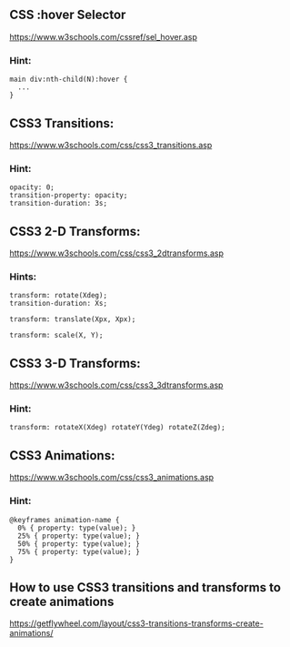 ## CSS :hover Selector
https://www.w3schools.com/cssref/sel_hover.asp
### Hint:
```
main div:nth-child(N):hover {
  ...
}
```

## CSS3 Transitions:
https://www.w3schools.com/css/css3_transitions.asp
### Hint:
```
opacity: 0;
transition-property: opacity;
transition-duration: 3s;
```

## CSS3 2-D Transforms:
https://www.w3schools.com/css/css3_2dtransforms.asp
### Hints:
```
transform: rotate(Xdeg);
transition-duration: Xs;
```
```
transform: translate(Xpx, Xpx);
```
```
transform: scale(X, Y);
```

## CSS3 3-D Transforms:
https://www.w3schools.com/css/css3_3dtransforms.asp
### Hint:
```
transform: rotateX(Xdeg) rotateY(Ydeg) rotateZ(Zdeg);
```

## CSS3 Animations:
https://www.w3schools.com/css/css3_animations.asp
### Hint:
```
@keyframes animation-name {
  0% { property: type(value); }
  25% { property: type(value); } 
  50% { property: type(value); }
  75% { property: type(value); }
}
```

## How to use CSS3 transitions and transforms to create animations
https://getflywheel.com/layout/css3-transitions-transforms-create-animations/

